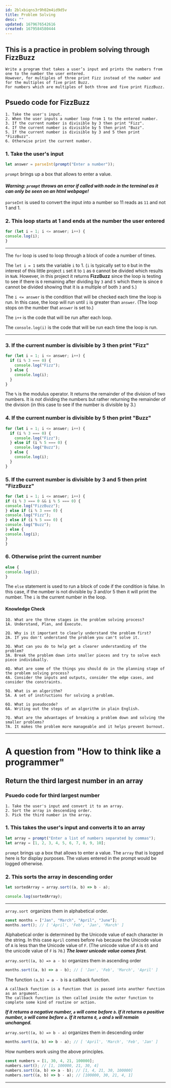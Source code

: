 ```yaml
---
id: 2blxbiqns3r9h02m4id9d5v
title: Problem Solving
desc: ""
updated: 1679676542616
created: 1679584580444
---
```


## **This is a practice in problem solving through FizzBuzz**

    Write a program that takes a user’s input and prints the numbers from one to the number the user entered.
    However, for multiples of three print Fizz instead of the number and for the multiples of five print Buzz.
    For numbers which are multiples of both three and five print FizzBuzz.

## **Psuedo code for FizzBuzz**

    1. Take the user's input.
    2. When the user inputs a number loop from 1 to the entered number.
    3. If the current number is divisible by 3 then print "Fizz".
    4. If the current number is divisible by 5 then print "Buzz".
    5. If the current number is divisible by 3 and 5 then print "FizzBuzz".
    6. Otherwise print the current number.

### **1. Take the user's input**
```javascript 
let answer = parseInt(prompt("Enter a number"));
``` 

```prompt``` brings up a box that allows to enter a value.

 #### **_Warning: ```prompt``` throws an error if called with node in the terminal as it can only be seen on an html webpage!_**

```parseInt``` is used to convert the input into a number so 11 reads as ```11``` and not 1 and 1.



### **2. This loop starts at 1 and ends at the number the user entered**

```javascript
for (let i = 1; i <= answer; i++) {
console.log(i);
}
```

---
The ```for``` loop is used to loop through a block of code a number of times. 

The ```let i = 1``` sets the variable ```i``` to 1.
(```i``` is typically set to ```0``` but in the interest of this little project ```i``` set it to ```1``` as ```0``` cannot be divided which results in ```NaN```. However, in this project it returns **FizzBuzz** since the loop is testing to see if there is ```0``` remaining after dividing by ```3``` and ```5``` which there is since ```0``` cannot be divided showing that it is a multiple of both ```3``` and ```5```.)

The ```i <= answer``` is the condition that will be checked each time the loop is run. In this case, the loop will run until ```i``` is greater than ```answer```. (The loop stops on the number that ```answer``` is set to.)

The ```i++``` is the code that will be run after each loop. 

The ```console.log(i)``` is the code that will be run each time the loop is run.

---

### **3. If the current number is divisible by 3 then print "Fizz"**


```javascript
for (let i = 1; i <= answer; i++) {
  if (i % 3 === 0) {
    console.log("Fizz");
  } else {
    console.log(i);
  }
}
```
The ```%``` is the modulus operator. It returns the remainder of the division of two numbers. It is *not* dividing the numbers but rather returning the remainder of the division (in this case to see if the number is divisible by 3.)

### **4. If the current number is divisible by 5 then print "Buzz"**

```javascript
for (let i = 1; i <= answer; i++) {
  if (i % 3 === 0) {
    console.log("Fizz");
  } else if (i % 5 === 0) {
    console.log("Buzz");
  } else {
    console.log(i);
  }
}
```

### **5. If the current number is divisible by 3 and 5 then print "FizzBuzz"**

```javascript
for (let i = 1; i <= answer; i++) {
if (i % 3 === 0 && i % 5 === 0) {
console.log("FizzBuzz");
} else if (i % 3 === 0) {
console.log("Fizz");
} else if (i % 5 === 0) {
console.log("Buzz");
} else {
console.log(i);
}
}
```

### **6. Otherwise print the current number**
```javascript
else {
console.log(i);
}
```
The ```else``` statement is used to run a block of code if the condition is false. In this case, if the number is not divisible by 3 and/or 5 then it will print the number. The ```i``` is the current number in the loop.


#### **Knowledge Check**

    1Q. What are the three stages in the problem solving process?
    1A. Understand, Plan, and Execute.

    2Q. Why is it important to clearly understand the problem first?
    2A. If you don't understand the problem you can't solve it.

    3Q. What can you do to help get a clearer understanding of the problem?
    3A. Break the problem down into smaller pieces and try to solve each piece individually.

    4Q. What are some of the things you should do in the planning stage of the problem solving process?
    4A. Consider the inputs and outputs, consider the edge cases, and consider the constraints.

    5Q. What is an algorithm?
    5A. A set of instructions for solving a problem.

    6Q. What is pseudocode?
    6A. Writing out the steps of an algorithm in plain English.

    7Q. What are the advantages of breaking a problem down and solving the smaller problems?
    7A. It makes the problem more manageable and it helps prevent burnout.


---

# **A question from "How to think like a programmer"**

## **Return the third largest number in an array**

### **Psuedo code for third largest number**

    1. Take the user's input and convert it to an array. 
    2. Sort the array in descending order.
    3. Pick the third number in the array.


### **1. This takes the user's input and converts it to an array**
    
```javascript
let array = prompt("Enter a list of numbers separated by commas");
let array = [1, 2, 3, 4, 5, 6, 7, 8, 9, 10];
```
```prompt``` brings up a box that allows to enter a value.
The ```array``` that is logged here is for display purposes. The values entered in the prompt would be logged otherwise.

### **2. This sorts the array in descending order**

```javascript
let sortedArray = array.sort((a, b) => b - a);

console.log(sortedArray);
```

---
```array.sort ```organizes them in alphabetical order.
```javascript
const months = ["Jan", "March", "April", "June"];
months.sort(); // [ 'April', 'Feb', 'Jan', 'March' ]
```
Alphabetical order is determined by the Unicode value of each character in the string. In this case ```April``` comes before ```Feb``` because the Unicode value of ```A``` is less than the Unicode value of ```F```.
(The unicode value of ```A``` is ```65``` and the unicode value of ```F``` is ```70```.) ***The lower unicode value comes first.*** 



```array.sort((a, b) => a - b)``` organizes them in ascending order
```javascript
months.sort((a, b) => a - b); // [ 'Jan', 'Feb', 'March', 'April' ]
```
The function ```(a,b) = a - b``` is a callback function.
 
    A callback function is a function that is passed into another function as an argument. 
    The callback function is then called inside the outer function to complete some kind of routine or action.  

***If it returns a negative number, ```a``` will come before ```b```. If it returns a positive number, ```b``` will come before ```a```. If it returns ```0```, ```a``` and ```b``` will remain unchanged.***

```array.sort((a, b) => b - a)``` organizes them in descending order
```javascript
months.sort((a, b) => b - a); // [ 'April', 'March', 'Feb', 'Jan' ]
```

How numbers work using the above principles.
```javascript
const numbers = [1, 30, 4, 21, 100000];
numbers.sort(); // [1, 100000, 21, 30, 4]
numbers.sort((a, b) => a - b); // [1, 4, 21, 30, 100000]
numbers.sort((a, b) => b - a); // [100000, 30, 21, 4, 1]
```
---